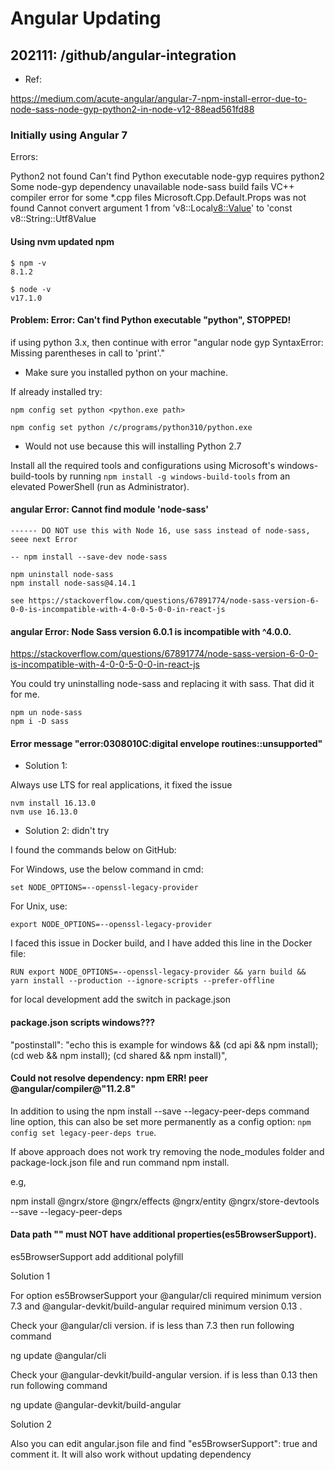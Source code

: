 
# Angular Updating


## 202111: /github/angular-integration

- Ref:

https://medium.com/acute-angular/angular-7-npm-install-error-due-to-node-sass-node-gyp-python2-in-node-v12-88ead561fd88

### Initially using Angular 7

Errors:

Python2 not found
Can't find Python executable
node-gyp requires python2
Some node-gyp dependency unavailable
node-sass build fails
VC++ compiler error for some *.cpp files
Microsoft.Cpp.Default.Props was not found
Cannot convert argument 1 from 'v8::Local<v8::Value>' to 'const v8::String::Utf8Value


#### Using nvm updated npm

```
$ npm -v
8.1.2

$ node -v
v17.1.0
```

####  Problem: Error: Can't find Python executable "python", STOPPED!

if using python 3.x, then continue with error "angular node gyp SyntaxError: Missing parentheses in call to 'print'."

- Make sure you installed python on your machine.

If already installed try:

```
npm config set python <python.exe path>

npm config set python /c/programs/python310/python.exe
```

- Would not use because this will installing Python 2.7

Install all the required tools and configurations using Microsoft's windows-build-tools by running `npm install -g windows-build-tools` from an elevated PowerShell (run as Administrator).


#### angular Error: Cannot find module 'node-sass'

```
------ DO NOT use this with Node 16, use sass instead of node-sass, seee next Error

-- npm install --save-dev node-sass

npm uninstall node-sass
npm install node-sass@4.14.1

see https://stackoverflow.com/questions/67891774/node-sass-version-6-0-0-is-incompatible-with-4-0-0-5-0-0-in-react-js  

```

#### angular Error: Node Sass version 6.0.1 is incompatible with ^4.0.0.

https://stackoverflow.com/questions/67891774/node-sass-version-6-0-0-is-incompatible-with-4-0-0-5-0-0-in-react-js  

You could try uninstalling node-sass and replacing it with sass. That did it for me.

```
npm un node-sass
npm i -D sass
```


 #### Error message "error:0308010C:digital envelope routines::unsupported"

- Solution 1:

Always use LTS for real applications, it fixed the issue

```
nvm install 16.13.0
nvm use 16.13.0
```

- Solution 2: didn't try

I found the commands below on GitHub:

For Windows, use the below command in cmd:

`set NODE_OPTIONS=--openssl-legacy-provider`

For Unix, use:

`export NODE_OPTIONS=--openssl-legacy-provider`

I faced this issue in Docker build, and I have added this line in the Docker file:

`RUN export NODE_OPTIONS=--openssl-legacy-provider && yarn build && yarn install --production --ignore-scripts --prefer-offline`

for local development add the switch in package.json

#### package.json scripts windows???

"postinstall": "echo this is example for windows && (cd api && npm install); (cd web && npm install); (cd shared && npm install)",


#### Could not resolve dependency: npm ERR! peer @angular/compiler@"11.2.8"

In addition to using the npm install --save --legacy-peer-deps command line option, this can also be set more permanently as a config option: `npm config set legacy-peer-deps true`.

If above approach does not work try removing the node_modules folder and package-lock.json file and run command npm install.

e.g,

npm install @ngrx/store @ngrx/effects @ngrx/entity @ngrx/store-devtools --save --legacy-peer-deps

#### Data path "" must NOT have additional properties(es5BrowserSupport).

es5BrowserSupport add additional polyfill

Solution 1

For option es5BrowserSupport your @angular/cli required minimum version 7.3 and @angular-devkit/build-angular required minimum version 0.13 .

Check your @angular/cli version. if is less than 7.3 then run following command

ng update @angular/cli

Check your @angular-devkit/build-angular version. if is less than 0.13 then run following command

ng update @angular-devkit/build-angular

Solution 2

Also you can edit angular.json file and find "es5BrowserSupport": true and comment it. It will also work without updating dependency


